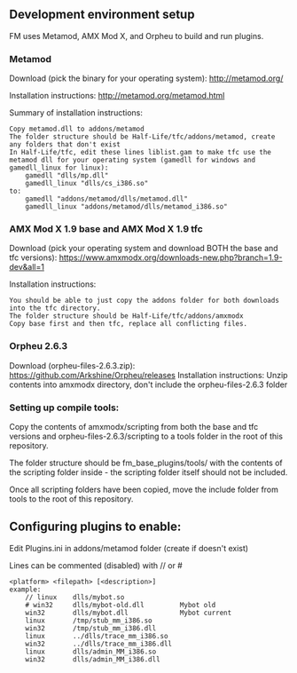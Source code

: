 ## Development environment setup
FM uses Metamod, AMX Mod X, and Orpheu to build and run plugins.

### Metamod
Download (pick the binary for your operating system): http://metamod.org/

Installation instructions: http://metamod.org/metamod.html

Summary of installation instructions:

	Copy metamod.dll to addons/metamod
	The folder structure should be Half-Life/tfc/addons/metamod, create any folders that don't exist
	In Half-Life/tfc, edit these lines liblist.gam to make tfc use the metamod dll for your operating system (gamedll for windows and gamedll_linux for linux):
		gamedll "dlls/mp.dll"
		gamedll_linux "dlls/cs_i386.so"
	to:
		gamedll "addons/metamod/dlls/metamod.dll"
		gamedll_linux "addons/metamod/dlls/metamod_i386.so"

### AMX Mod X 1.9 base and AMX Mod X 1.9 tfc
Download (pick your operating system and download BOTH the base and tfc versions): https://www.amxmodx.org/downloads-new.php?branch=1.9-dev&all=1

Installation instructions:

	You should be able to just copy the addons folder for both downloads into the tfc directory.
	The folder structure should be Half-Life/tfc/addons/amxmodx
	Copy base first and then tfc, replace all conflicting files.

### Orpheu 2.6.3
Download (orpheu-files-2.6.3.zip): https://github.com/Arkshine/Orpheu/releases
Installation instructions:
	Unzip contents into amxmodx directory, don't include the orpheu-files-2.6.3 folder

### Setting up compile tools:
Copy the contents of amxmodx/scripting from both the base and tfc versions and orpheu-files-2.6.3/scripting to a tools folder in the root of this repository.

The folder structure should be fm_base_plugins/tools/ with the contents of the scripting folder inside - the scripting folder itself should not be included.

Once all scripting folders have been copied, move the include folder from tools to the root of this repository.


## Configuring plugins to enable:
Edit Plugins.ini in addons/metamod folder (create if doesn't exist)

Lines can be commented (disabled) with // or #

	<platform> <filepath> [<description>]
	example:
		// linux    dlls/mybot.so
		# win32     dlls/mybot-old.dll         Mybot old
		win32       dlls/mybot.dll             Mybot current
		linux       /tmp/stub_mm_i386.so
		win32       /tmp/stub_mm_i386.dll
		linux       ../dlls/trace_mm_i386.so
		win32       ../dlls/trace_mm_i386.dll
		linux       dlls/admin_MM_i386.so
		win32       dlls/admin_MM_i386.dll
